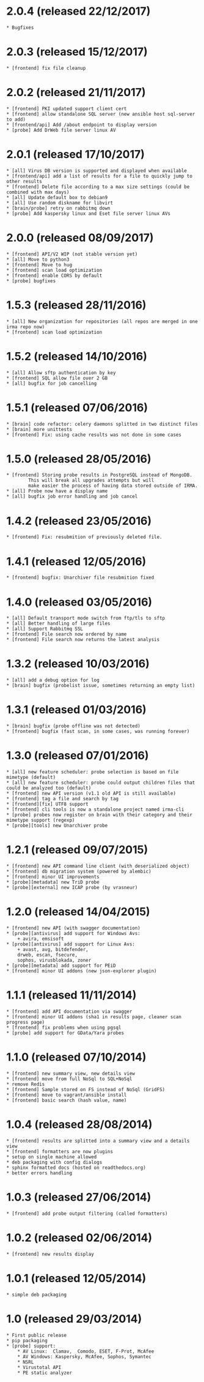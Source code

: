 2.0.4 (released 22/12/2017)
===========================

    * Bugfixes


2.0.3 (released 15/12/2017)
===========================

    * [frontend] fix file cleanup

2.0.2 (released 21/11/2017)
===========================

    * [frontend] PKI updated support client cert
    * [frontend] allow standalone SQL server (new ansible host sql-server to add)
    * [frontend/api] Add /about endpoint to display version
    * [probe] Add DrWeb file server linux AV

2.0.1 (released 17/10/2017)
===========================

    * [all] Virus DB version is supported and displayed when available
    * [frontend/api] add a list of results for a file to quickly jump to other results
    * [frontend] Delete file according to a max size settings (could be combined with max days)
    * [all] Update default box to debian9
    * [all] Use random diskname for libvirt
    * [brain/probe] retry on rabbitmq down
    * [probe] Add kaspersky linux and Eset file server linux AVs

2.0.0 (released 08/09/2017)
===========================

    * [frontend] API/V2 WIP (not stable version yet)
    * [all] Move to python3
    * [frontend] Move to hug
    * [frontend] scan load optimization
    * [frontend] enable CORS by default
    * [probe] bugfixes

1.5.3 (released 28/11/2016)
===========================

    * [all] New organization for repositories (all repos are merged in one irma repo now)
    * [frontend] scan load optimization

1.5.2 (released 14/10/2016)
===========================

    * [all] Allow sftp authentication by key
    * [frontend] SQL allow file over 2 GB
    * [all] bugfix for job cancelling

1.5.1 (released 07/06/2016)
===========================

    * [brain] code refactor: celery daemons splitted in two distinct files
    * [brain] more unittests
    * [frontend] Fix: using cache results was not done in some cases

1.5.0 (released 28/05/2016)
===========================

    * [frontend] Storing probe results in PostgreSQL instead of MongoDB.
            This will break all upgrades attempts but will
            make easier the process of having data stored outside of IRMA.
    * [all] Probe now have a display name
    * [all] bugfix job error handling and job cancel

1.4.2 (released 23/05/2016)
===========================

    * [frontend] Fix: resubmition of previously deleted file.


1.4.1 (released 12/05/2016)
===========================

    * [frontend] bugfix: Unarchiver file resubmition fixed


1.4.0 (released 03/05/2016)
===========================

    * [all] Default transport mode switch from ftp/tls to sftp
    * [all] Better handling of large files
    * [all] Support Rabbitmq SSL
    * [frontend] File search now ordered by name
    * [frontend] File search now returns the latest analysis

1.3.2  (released 10/03/2016)
============================

    * [all] add a debug option for log
    * [brain] bugfix (probelist issue, sometimes returning an empty list)

1.3.1 (released 01/03/2016)
===========================

    * [brain] bugfix (probe offline was not detected)
    * [frontend] bugfix (fast scan, in some cases, was running forever)

1.3.0 (released 07/01/2016)
===========================

    * [all] new feature scheduler: probe selection is based on file mimetype (default)
    * [all] new feature scheduler: probe could output children files that could be analyzed too (default)
    * [frontend] new API version (v1.1 old API is still available)
    * [frontend] tag a file and search by tag
    * [frontend][fix] UTF8 support
    * [frontend] cli tools is now a standalone project named irma-cli
    * [probe] probes now register on brain with their category and their mimetype support (regexp)
    * [probe][tools] new Unarchiver probe

1.2.1 (released 09/07/2015)
===========================

    * [frontend] new API command line client (with deserialized object)
    * [frontend] db migration system (powered by alembic)
    * [frontend] minor UI improvements
    * [probe][metadata] new TriD probe
    * [probe][external] new ICAP probe (by vrasneur)

1.2.0 (released 14/04/2015)
===========================

    * [frontend] new API (with swagger documentation)
    * [probe][antivirus] add support for Windows Avs:
        + avira, emsisoft
    * [probe][antivirus] add support for Linux Avs:
        + avast, avg, bitdefender,
        drweb, escan, fsecure,
        sophos, virusblokada, zoner
    * [probe][metadata] add support for PEiD
    * [frontend] minor UI addons (new json-explorer plugin)

1.1.1 (released 11/11/2014)
===========================

    * [frontend] add API documentation via swagger
    * [frontend] minor UI addons (sha1 in results page, cleaner scan progress page)
    * [frontend] fix problems when using pgsql
    * [probe] add support for GData/Yara probes

1.1.0 (released 07/10/2014)
===========================

    * [frontend] new summary view, new details view
    * [frontend] move from full NoSql to SQL+NoSql
    * remove Redis
    * [frontend] Sample stored on FS instead of NoSql (GridFS)
    * [frontend] move to vagrant/ansible install
    * [frontend] basic search (hash value, name)

1.0.4 (released 28/08/2014)
===========================

    * [frontend] results are splitted into a summary view and a details view
    * [frontend] formatters are now plugins
    * setup on single machine allowed
    * deb packaging with config dialogs
    * sphinx formatted docs (hosted on readthedocs.org)
    * better errors handling

1.0.3 (released 27/06/2014)
===========================

    * [frontend] add probe output filtering (called formatters)

1.0.2 (released 02/06/2014)
===========================

    * [frontend] new results display

1.0.1 (released 12/05/2014)
===========================

    * simple deb packaging

1.0   (released 29/03/2014)
===========================

    * First public release
    * pip packaging
    * [probe] support:
        * AV Linux:  Clamav,  Comodo, ESET, F-Prot, McAfee
        * AV Windows: Kaspersky, McAfee, Sophos, Symantec
        * NSRL
        * Virustotal API
        * PE static analyzer


